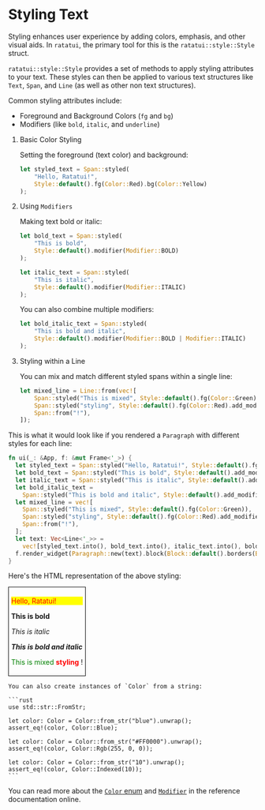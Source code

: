# Styling Text

Styling enhances user experience by adding colors, emphasis, and other visual aids. In `ratatui`,
the primary tool for this is the `ratatui::style::Style` struct.

`ratatui::style::Style` provides a set of methods to apply styling attributes to your text. These
styles can then be applied to various text structures like `Text`, `Span`, and `Line` (as well as
other non text structures).

Common styling attributes include:

- Foreground and Background Colors (`fg` and `bg`)
- Modifiers (like `bold`, `italic`, and `underline`)

1. Basic Color Styling

   Setting the foreground (text color) and background:

   ```rust
   let styled_text = Span::styled(
       "Hello, Ratatui!",
       Style::default().fg(Color::Red).bg(Color::Yellow)
   );
   ```

2. Using `Modifiers`

   Making text bold or italic:

   ```rust
   let bold_text = Span::styled(
       "This is bold",
       Style::default().modifier(Modifier::BOLD)
   );

   let italic_text = Span::styled(
       "This is italic",
       Style::default().modifier(Modifier::ITALIC)
   );
   ```

   You can also combine multiple modifiers:

   ```rust
   let bold_italic_text = Span::styled(
       "This is bold and italic",
       Style::default().modifier(Modifier::BOLD | Modifier::ITALIC)
   );
   ```

3. Styling within a Line

   You can mix and match different styled spans within a single line:

   ```rust
   let mixed_line = Line::from(vec![
       Span::styled("This is mixed", Style::default().fg(Color::Green)),
       Span::styled("styling", Style::default().fg(Color::Red).add_modifier(Modifier::BOLD)),
       Span::from("!"),
   ]);
   ```

This is what it would look like if you rendered a `Paragraph` with different styles for each line:

```rust
fn ui(_: &App, f: &mut Frame<'_>) {
  let styled_text = Span::styled("Hello, Ratatui!", Style::default().fg(Color::Red).bg(Color::Yellow));
  let bold_text = Span::styled("This is bold", Style::default().add_modifier(Modifier::BOLD));
  let italic_text = Span::styled("This is italic", Style::default().add_modifier(Modifier::ITALIC));
  let bold_italic_text =
    Span::styled("This is bold and italic", Style::default().add_modifier(Modifier::BOLD | Modifier::ITALIC));
  let mixed_line = vec![
    Span::styled("This is mixed", Style::default().fg(Color::Green)),
    Span::styled("styling", Style::default().fg(Color::Red).add_modifier(Modifier::BOLD)),
    Span::from("!"),
  ];
  let text: Vec<Line<'_>> =
    vec![styled_text.into(), bold_text.into(), italic_text.into(), bold_italic_text.into(), mixed_line.into()];
  f.render_widget(Paragraph::new(text).block(Block::default().borders(Borders::ALL)), f.size());
}
```

Here's the HTML representation of the above styling:

<div style="border: 1px solid black; display: inline-block; padding: 5px;">
    <p style="color: red; background-color: yellow;">Hello, Ratatui!</p>
    <p style="font-weight: bold;">This is bold</p>
    <p style="font-style: italic;">This is italic</p>
    <p style="font-weight: bold; font-style: italic;">This is bold and italic</p>
    <p>
        <span style="color: green;">This is mixed</span>
        <span style="color: red; font-weight: bold;">styling</span>
        !
    </p>
</div>

````admonish tip
You can also create instances of `Color` from a string:

```rust
use std::str::FromStr;

let color: Color = Color::from_str("blue").unwrap();
assert_eq!(color, Color::Blue);

let color: Color = Color::from_str("#FF0000").unwrap();
assert_eq!(color, Color::Rgb(255, 0, 0));

let color: Color = Color::from_str("10").unwrap();
assert_eq!(color, Color::Indexed(10));
```

````

You can read more about the
[`Color` enum](https://docs.rs/ratatui/latest/ratatui/style/enum.Color.html) and
[`Modifier`](https://docs.rs/ratatui/latest/ratatui/style/struct.Modifier.html) in the reference
documentation online.
